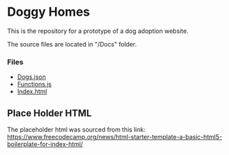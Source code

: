 # Doggy Homes

This is the repository for a prototype of a dog adoption website.

The source files are located in "/Docs" folder.
### Files
* [Dogs.json](Docs/dogs.json)
* [Functions.js](Docs/functions.js)
* [Index.html](Docs/index.html)

## Place Holder HTML
The placeholder html was sourced from this link: https://www.freecodecamp.org/news/html-starter-template-a-basic-html5-boilerplate-for-index-html/
